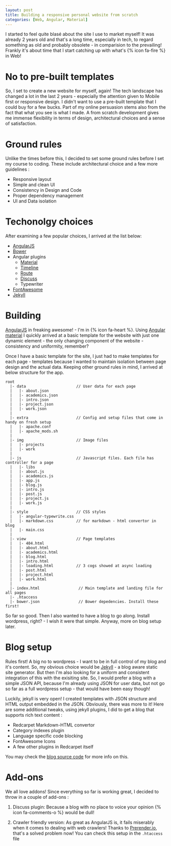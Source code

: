```yaml
---
layout: post
title: Building a responsive personal website from scratch
categories: [Web, Angular, Material]
---
```


I started to feel quite blasé about the site I use to market myself! It was already 2 years old and that's a long time, especially in tech, to regard something as old and probably obsolete - in comparision to the prevailing! Frankly it's about time that I start catching up with what's {% icon fa-fire %} in Web!

No to pre-built templates
============
So, I set to create a new website for myself, again! The tech landscape has changed a lot in the last 2 years - especially the attention given to Mobile first or responsive design. I didn't want to use a pre-built template that I could buy for a few bucks. Part of my online persuasion stems also from the fact that what you see is what I made. A from scratch development gives me immense flexibility in terms of design, architectural choices and a sense of satisfaction.

Ground rules
============
Unlike the times before this, I decided to set some ground rules before I set my course to coding. These include architectural choice and a few more guidelines : 

 - Responsive layout
 - Simple and clean UI
 - Consistency in Design and Code
 - Proper dependency management
 - UI and Data isolation

Techonolgy choices
============
After examining a few popular choices, I arrived at the list below:

 - [AngularJS][angular]
 - [Bower][bower]
 - Angular plugins
   - [Material][ang-md]
   - [Timeline][ang-tl]
   - [Route][ang-route]
   - [Discuss][discuss]
   - Typewriter
 - [FontAwesome][fa]
 - [Jekyll][jekyll]

Building 
============
[AngularJS][angular] in freaking awesome! - I'm in {% icon fa-heart %}. Using [Angular material][ang-md] I quickly arrived at a basic template for the website with just one dynamic element - the only changing component of the website - consistency and uniformity, remember? 

Once I have a basic template for the site, I just had to make templates for each page - templates because I wanted to maintain isolation between page design and the actual data. Keeping other ground rules in mind, I arrived at below structure for the app.

```
root
  |- data                      // User data for each page
  |   |- about.json
  |   |- academics.json
  |   |- intro.json
  |   |- project.json
  |   |- work.json
  |
  |- extra                     // Config and setup files that come in handy on fresh setup
  |   |- apache.conf
  |   |- apache_mods.sh
  |
  |- img                       // Image files
  |   |- projects
  |   |- work
  |
  |- js                        // Javascript files. Each file has controller for a page 
  |   |- libs
  |   |- about.js
  |   |- academics.js
  |   |- app.js
  |   |- blog.js
  |   |- intro.js
  |   |- post.js
  |   |- project.js
  |   |- work.js
  |
  |- style                     // CSS styles 
  |   |- angular-typewrite.css
  |   |- markdown.css          // for markdown - html convertor in blog
  |   |- main.css
  |
  |- view                      // Page templates
  |   |- 404.html
  |   |- about.html
  |   |- academics.html
  |   |- blog.html
  |   |- intro.html
  |   |- loading.html          // 3 cogs showed at async loading
  |   |- post.html
  |   |- project.html
  |   |- work.html 
  |
  |- index.html                 // Main template and landing file for all pages
  |- .htaccess
  |- bower.json                 // Bower depedencies. Install these first!
```

So far so good. Then I also wanted to have a blog to go along. Install wordpress, right? - I wish it were that simple. Anyway, more on blog setup later.

Blog setup
============
Rules first! A big no to wordpress - I want to be in full control of my blog and it's content. So, my obvious choice would be [Jekyll][jekyll] - a blog aware static site generator. But then I'm also looking for a uniform and consistent integration of this with the exisiting site. So, I would prefer a blog with a simple JSON API, because I'm already using JSON for user data, but not go so far as a full wordpress setup - that would have been easy though! 

Luckily, jekyll is very open! I created templates with JSON structure and HTML output embedded in the JSON. Obviously, there was more to it! Here are some additional tweaks, using jekyll plugins, I did to get a blog that supports rich text content :

 - Redcarpet Markdown-HTML convertor
 - Category indexes plugin
 - Language specific code blocking
 - FontAwesome Icons
 - A few other plugins in Redcarpet itself

You may check the [blog source code][blog-src] for more info on this.


Add-ons
============
We all love addons! Since everything so far is working great, I decided to throw in a couple of add-ons :

 1. Discuss plugin:
    Because a blog with no place to voice your opinion {% icon fa-comments-o %} would be dull!

 2. Crawler friendly version:
    As great as AngularJS is, it fails miserably when it comes to dealing with web crawlers! Thanks to [Prerender.io][prerender], that's a solved problem now! You can check this setup in the ```.htaccess``` file

[angular]: https://angularjs.org/
[ang-md]: https://material.angularjs.org/
[bower]: http://bower.io/
[ang-tl]: https://github.com/rpocklin/angular-timeline
[ang-route]: https://docs.angularjs.org/api/ngRoute/service/$route
[discuss]: https://github.com/michaelbromley/angularUtils/tree/master/src/directives/disqus
[fa]: https://fortawesome.github.io/Font-Awesome/
[jekyll]: https://jekyllrb.com/
[blog-src]: https://github.com/praveendath92/blog.pkp.io
[prerender]: https://prerender.io/
